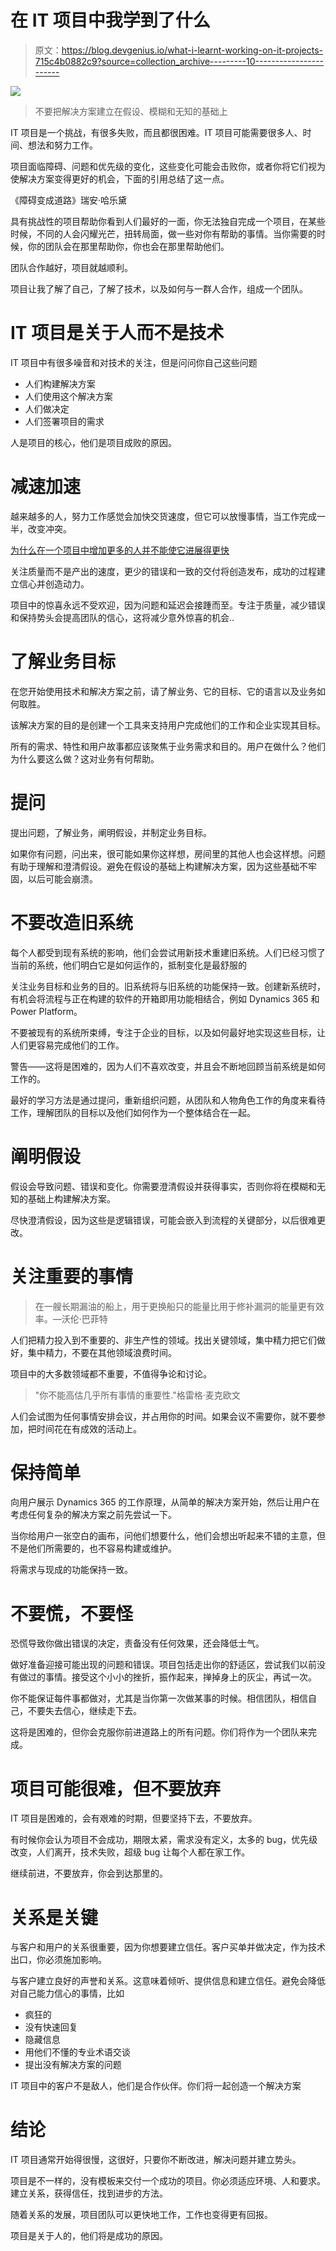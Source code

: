 # 在 IT 项目中我学到了什么

> 原文：<https://blog.devgenius.io/what-i-learnt-working-on-it-projects-715c4b0882c9?source=collection_archive---------10----------------------->

![](img/66b5e2cbf7d3735bca7288555ad95f1d.png)

> 不要把解决方案建立在假设、模糊和无知的基础上

IT 项目是一个挑战，有很多失败，而且都很困难。IT 项目可能需要很多人、时间、想法和努力工作。

项目面临障碍、问题和优先级的变化，这些变化可能会击败你，或者你将它们视为使解决方案变得更好的机会，下面的引用总结了这一点。

《障碍变成道路》瑞安·哈乐黛

具有挑战性的项目帮助你看到人们最好的一面，你无法独自完成一个项目，在某些时候，不同的人会闪耀光芒，扭转局面，做一些对你有帮助的事情。当你需要的时候，你的团队会在那里帮助你，你也会在那里帮助他们。

团队合作越好，项目就越顺利。

项目让我了解了自己，了解了技术，以及如何与一群人合作，组成一个团队。

# **IT 项目是关于人而不是技术**

IT 项目中有很多噪音和对技术的关注，但是问问你自己这些问题

*   人们构建解决方案
*   人们使用这个解决方案
*   人们做决定
*   人们签署项目的需求

人是项目的核心，他们是项目成败的原因。

# **减速加速**

越来越多的人，努力工作感觉会加快交货速度，但它可以放慢事情，当工作完成一半，改变冲突。

[为什么在一个项目中增加更多的人并不能使它进展得更快](https://medium.com/dev-genius/why-adding-more-people-to-a-project-doesnt-make-it-go-faster-703f9f56eea5)

关注质量而不是产出的速度，更少的错误和一致的交付将创造发布，成功的过程建立信心并创造动力。

项目中的惊喜永远不受欢迎，因为问题和延迟会接踵而至。专注于质量，减少错误和保持势头会提高团队的信心，这将减少意外惊喜的机会..

# **了解业务目标**

在您开始使用技术和解决方案之前，请了解业务、它的目标、它的语言以及业务如何取胜。

该解决方案的目的是创建一个工具来支持用户完成他们的工作和企业实现其目标。

所有的需求、特性和用户故事都应该聚焦于业务需求和目的。用户在做什么？他们为什么要这么做？这对业务有何帮助。

# **提问**

提出问题，了解业务，阐明假设，并制定业务目标。

如果你有问题，问出来，很可能如果你这样想，房间里的其他人也会这样想。问题有助于理解和澄清假设。避免在假设的基础上构建解决方案，因为这些基础不牢固，以后可能会崩溃。

# **不要改造旧系统**

每个人都受到现有系统的影响，他们会尝试用新技术重建旧系统。人们已经习惯了当前的系统，他们明白它是如何运作的，抵制变化是最舒服的

关注业务目标和业务的目的。旧系统将与旧系统的功能保持一致。创建新系统时，有机会将流程与正在构建的软件的开箱即用功能相结合，例如 Dynamics 365 和 Power Platform。

不要被现有的系统所束缚，专注于企业的目标，以及如何最好地实现这些目标，让人们更容易完成他们的工作。

警告——这将是困难的，因为人们不喜欢改变，并且会不断地回顾当前系统是如何工作的。

最好的学习方法是通过提问，重新组织问题，从团队和人物角色工作的角度来看待工作，理解团队的目标以及他们如何作为一个整体结合在一起。

# **阐明假设**

假设会导致问题、错误和变化。你需要澄清假设并获得事实，否则你将在模糊和无知的基础上构建解决方案。

尽快澄清假设，因为这些是逻辑错误，可能会嵌入到流程的关键部分，以后很难更改。

# **关注重要的事情**

> 在一艘长期漏油的船上，用于更换船只的能量比用于修补漏洞的能量更有效率。—沃伦·巴菲特

人们把精力投入到不重要的、非生产性的领域。找出关键领域，集中精力把它们做好，集中精力，不要在其他领域浪费时间。

项目中的大多数领域都不重要，不值得争论和讨论。

> "你不能高估几乎所有事情的重要性."格雷格·麦克欧文

人们会试图为任何事情安排会议，并占用你的时间。如果会议不需要你，就不要参加，把时间花在有成效的活动上。

# **保持简单**

向用户展示 Dynamics 365 的工作原理，从简单的解决方案开始，然后让用户在考虑任何复杂的解决方案之前先尝试一下。

当你给用户一张空白的画布，问他们想要什么，他们会想出听起来不错的主意，但不是他们所需要的，也不容易构建或维护。

将需求与现成的功能保持一致。

# **不要慌，不要怪**

恐慌导致你做出错误的决定，责备没有任何效果，还会降低士气。

做好准备迎接可能出现的问题和错误。项目包括走出你的舒适区，尝试我们以前没有做过的事情。接受这个小小的挫折，振作起来，掸掉身上的灰尘，再试一次。

你不能保证每件事都做对，尤其是当你第一次做某事的时候。相信团队，相信自己，不要失去信心，继续走下去。

这将是困难的，但你会克服你前进道路上的所有问题。你们将作为一个团队来完成。

# **项目可能很难，但不要放弃**

IT 项目是困难的，会有艰难的时期，但要坚持下去，不要放弃。

有时候你会认为项目不会成功，期限太紧，需求没有定义，太多的 bug，优先级改变，人们离开，技术失败，超级 bug 让每个人都在家工作。

继续前进，不要放弃，你会到达那里的。

# **关系是关键**

与客户和用户的关系很重要，因为你想要建立信任。客户买单并做决定，作为技术出口，你必须施加影响。

与客户建立良好的声誉和关系。这意味着倾听、提供信息和建立信任。避免会降低对自己能力信心的事情，比如

*   疯狂的
*   没有快速回复
*   隐藏信息
*   用他们不懂的专业术语交谈
*   提出没有解决方案的问题

IT 项目中的客户不是敌人，他们是合作伙伴。你们将一起创造一个解决方案

# **结论**

IT 项目通常开始得很慢，这很好，只要你不断改进，解决问题并建立势头。

项目是不一样的，没有模板来交付一个成功的项目。你必须适应环境、人和要求。建立关系，获得信任，找到进步的方法。

随着关系的发展，项目团队可以更快地工作，工作也变得更有回报。

项目是关于人的，他们将是成功的原因。